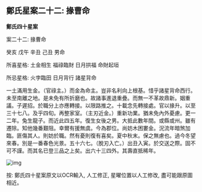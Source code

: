 ## 鄭氏星案二十二: 掾曹命

**鄭氏四十星案**

案二十二: 掾曹命

癸亥 戊午 辛丑 己丑 男命

所喜星格: 土金相生 福祿臨財 日月拱福 命財起垣

所忌星格: 火孛臨田 日月背行 諸星背命

一土滿用生金。（官祿主。）而金為命主。豈非名利向上根基。惜乎諸星背命西行。未至南離之地。是未免有所折磨也。故諸事進退重疊。而無一不革故鼎新。姻重議。子遲招。於職分上亦應轉接。以限路推之。十載念先轉接處。官以掾升。以至三十七八。及乎四旬。再整家室。（主刃近金。）重新功業。猶未免內外憂慮。更一二年。兔生龍子。而近此四五年。復生女後之男。大抵此數年間。或縣或州。雖有遷除。知他幾番艱阻。幸爾有援無虞。今為郡位。尚妨木困婁金。況流年暗煞加臨。匪傷其人。則妨於職。然有憂則復有喜矣。夏中秋末。保之無慮也。過今冬望來春。別是一番春色光景。五十六七。（脫刃入亡。）出丑入寅。於交送之際。固不可不謹。而其名已登三品之上矣。出六十三四外。其壽直抵稀年。

![img](https://lh4.googleusercontent.com/87jHW1KxDKex1P5aK-V1bwTe7XyudEsEj1TgYMwaTTU9Zme8aKQTE0bHXNslikNvB8Wr1d1KQ6KAVzhvQD0orxUY2f7cUcVemZVjydncPCM=w1280)

按: 鄭氏四十星案原文以OCR輸入, 人工修正, 星曜位置以人工修改, 盡可能跟原圖相近。